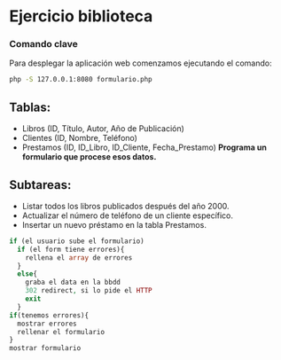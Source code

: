 # Ejercicio biblioteca
### Comando clave
Para desplegar la aplicación web comenzamos ejecutando el comando:
```bash
php -S 127.0.0.1:8080 formulario.php
```

## Tablas:

- Libros (ID, Título, Autor, Año de Publicación)
- Clientes (ID, Nombre, Teléfono)
- Prestamos (ID, ID_Libro, ID_Cliente, Fecha_Prestamo)
**Programa un formulario que procese esos datos.**

## Subtareas:

- Listar todos los libros publicados después del año 2000.
- Actualizar el número de teléfono de un cliente específico.
- Insertar un nuevo préstamo en la tabla Prestamos.




```php
if (el usuario sube el formulario)
  if (el form tiene errores){
    rellena el array de errores
  }
  else{
    graba el data en la bbdd
    302 redirect, si lo pide el HTTP
    exit
  }
if(tenemos errores){
  mostrar errores
  rellenar el formulario
}
mostrar formulario
```
